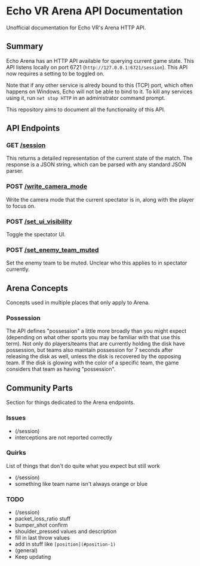 # Echo VR Arena API Documentation

Unofficial documentation for Echo VR's Arena HTTP API.

## Summary

Echo Arena has an HTTP API available for querying current game state. This API
listens locally on port 6721 (`http://127.0.0.1:6721/session`). This API now requires a setting to be toggled on.

Note that if any other service is alredy bound to this (TCP) port, which often
happens on Windows, Echo will not be able to bind to it. To kill any services
using it, run `net stop HTTP` in an administrator command prompt.

This repository aims to document all the functionality of this API.

## API Endpoints

### GET [/session](/Arena/session.md)

This returns a detailed representation of the current state of the match. The response is a JSON string, which can be parsed with any standard JSON parser.

### POST [/write_camera_mode](/Arena/write_camera_mode.md)

Write the camera mode that the current spectator is in, along with the player to focus on.

### POST [/set_ui_visibility](/Arena/set_ui_visibility.md)

Toggle the spectator UI.

### POST [/set_enemy_team_muted](/Arena/set_enemy_team_muted.md)

Set the enemy team to be muted. Unclear who this applies to in spectator currently.

## Arena Concepts

Concepts used in multiple places that only apply to Arena.

### Possession

The API defines "possession" a little more broadly than you might expect (depending on what other sports you may be familiar with that use this term). Not only do players/teams that are currently holding the disk have possession, but teams also maintain possession for 7 seconds after releasing the disk as well, unless the disk is recovered by the opposing team. If the disk is glowing with the color of a specific team, the game considers that team as having "possession".

## Community Parts

Section for things dedicated to the Arena endpoints.

### Issues

- (/session)
- interceptions are not reported correctly

### Quirks

List of things that don't do quite what you expect but still work

- (/session)
- something like team name isn't always orange or blue

### TODO

- (/session)
- packet_loss_ratio stuff
- bumper_shot confirm
- shoulder_pressed values and description
- fill in last throw values
- add in stuff like `[position](#position-1)`
- (general)
- Keep updating

